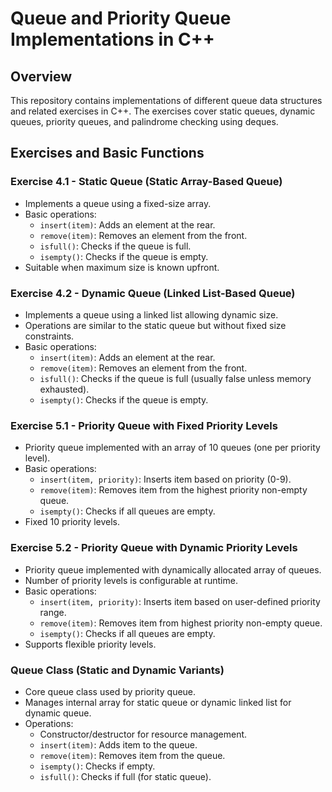 # Queue and Priority Queue Implementations in C++

## Overview

This repository contains implementations of different queue data structures and related exercises in C++. The exercises cover static queues, dynamic queues, priority queues, and palindrome checking using deques.

## Exercises and Basic Functions

### Exercise 4.1 - Static Queue (Static Array-Based Queue)

- Implements a queue using a fixed-size array.
- Basic operations:
  - `insert(item)`: Adds an element at the rear.
  - `remove(item)`: Removes an element from the front.
  - `isfull()`: Checks if the queue is full.
  - `isempty()`: Checks if the queue is empty.
- Suitable when maximum size is known upfront.

### Exercise 4.2 - Dynamic Queue (Linked List-Based Queue)

- Implements a queue using a linked list allowing dynamic size.
- Operations are similar to the static queue but without fixed size constraints.
- Basic operations:
  - `insert(item)`: Adds an element at the rear.
  - `remove(item)`: Removes an element from the front.
  - `isfull()`: Checks if the queue is full (usually false unless memory exhausted).
  - `isempty()`: Checks if the queue is empty.

### Exercise 5.1 - Priority Queue with Fixed Priority Levels

- Priority queue implemented with an array of 10 queues (one per priority level).
- Basic operations:
  - `insert(item, priority)`: Inserts item based on priority (0-9).
  - `remove(item)`: Removes item from the highest priority non-empty queue.
  - `isempty()`: Checks if all queues are empty.
- Fixed 10 priority levels.

### Exercise 5.2 - Priority Queue with Dynamic Priority Levels

- Priority queue implemented with dynamically allocated array of queues.
- Number of priority levels is configurable at runtime.
- Basic operations:
  - `insert(item, priority)`: Inserts item based on user-defined priority range.
  - `remove(item)`: Removes item from highest priority non-empty queue.
  - `isempty()`: Checks if all queues are empty.
- Supports flexible priority levels.

### Queue Class (Static and Dynamic Variants)

- Core queue class used by priority queue.
- Manages internal array for static queue or dynamic linked list for dynamic queue.
- Operations:
  - Constructor/destructor for resource management.
  - `insert(item)`: Adds item to the queue.
  - `remove(item)`: Removes item from the queue.
  - `isempty()`: Checks if empty.
  - `isfull()`: Checks if full (for static queue).

